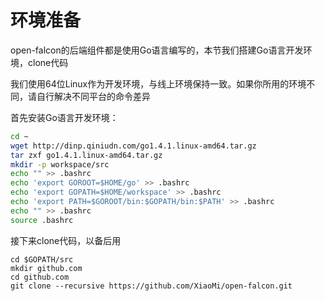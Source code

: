 # 环境准备

open-falcon的后端组件都是使用Go语言编写的，本节我们搭建Go语言开发环境，clone代码

我们使用64位Linux作为开发环境，与线上环境保持一致。如果你所用的环境不同，请自行解决不同平台的命令差异

首先安装Go语言开发环境：

```bash
cd ~
wget http://dinp.qiniudn.com/go1.4.1.linux-amd64.tar.gz
tar zxf go1.4.1.linux-amd64.tar.gz
mkdir -p workspace/src
echo "" >> .bashrc
echo 'export GOROOT=$HOME/go' >> .bashrc
echo 'export GOPATH=$HOME/workspace' >> .bashrc
echo 'export PATH=$GOROOT/bin:$GOPATH/bin:$PATH' >> .bashrc
echo "" >> .bashrc
source .bashrc
```

接下来clone代码，以备后用

```
cd $GOPATH/src
mkdir github.com
cd github.com
git clone --recursive https://github.com/XiaoMi/open-falcon.git
```